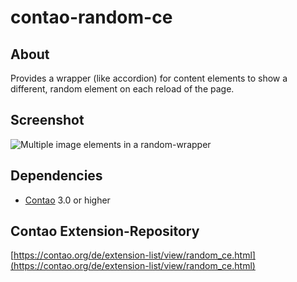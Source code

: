 contao-random-ce
======================

About
-----

Provides a wrapper (like accordion) for content elements to show a different, random element on each reload of the page.


Screenshot
-----------

![Multiple image elements in a random-wrapper](https://contao.org/files/repository/random_ce/10000009/picture.jpg)


Dependencies
-------------------

* [Contao](https://github.com/contao/core) 3.0 or higher


Contao Extension-Repository
---------------

[https://contao.org/de/extension-list/view/random_ce.html](https://contao.org/de/extension-list/view/random_ce.html)

